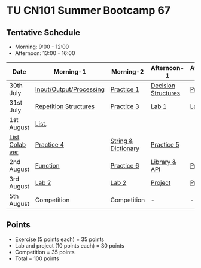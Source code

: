 # TU CN101 Summer Bootcamp 67

## Tentative Schedule
- Morning: 9:00 - 12:00
- Afternoon: 13:00 - 16:00

| Date | Morning-1  |  Morning-2   | Afternoon-1 | Afternoon-2 |
| ---- | -------- | --------- | -------- | -------- |
|  30th July  | [Input/Output/Processing](https://docs.google.com/presentation/d/1_rpSKwrytpEiFDTBqARuItxK5t1EbTAegMqaiyJ_4Nw/edit?usp=sharing)  | [Practice 1](https://colab.research.google.com/github/yongsa-nut/TU_CN101_Summer_Bootcamp67/blob/main/InputOutput.ipynb)   | [Decision Structures](https://docs.google.com/presentation/d/1O-so2Hb3EE-EtygBuK2-M2otGSnUe31eZfAKtlNqxwM/edit?usp=sharing) | [Practice 2](https://colab.research.google.com/github/yongsa-nut/TU_CN101_Summer_Bootcamp67/blob/main/Condition_Exercise.ipynb) |
|  31st July  | [Repetition Structures](https://docs.google.com/presentation/d/1wSfJlpeT19LpuIoTJc36Ik8fwGsrEWG-S2DmhW32kxw/edit?usp=sharing)    | [Practice 3](https://colab.research.google.com/github/yongsa-nut/TU_CN101_Summer_Bootcamp67/blob/main/Repetition_Exercise.ipynb)   | [Lab 1](https://colab.research.google.com/github/yongsa-nut/TU_CN101_Summer_Bootcamp67/blob/main/Lab_1.ipynb)               | [Lab 1](https://colab.research.google.com/github/yongsa-nut/TU_CN101_Summer_Bootcamp67/blob/main/Lab_1.ipynb)      |
|  1st August  | [List](https://docs.google.com/presentation/d/1fmq18geYd_0NnjpdcDxoy9h9eWaukom5FxMMr1oBUtk/edit?usp=sharing), 
                 [List Colab ver](https://colab.research.google.com/github/yongsa-nut/TU_CN101_Summer_Bootcamp67/blob/main/List_Bootcamp_ver.ipynb) | [Practice 4](https://colab.research.google.com/github/yongsa-nut/TU_CN101_Summer_Bootcamp67/blob/main/List_Exercise.ipynb)   | [String & Dictionary](https://docs.google.com/presentation/d/1kc7XNZdLF1u7zkKKFepYyK4ZmAXHhD8HqOH30X7FX_A/edit?usp=sharing)                 | [Practice 5](https://colab.research.google.com/github/yongsa-nut/TU_CN101_Summer_Bootcamp67/blob/main/String_and_Dict_Exercise.ipynb) |
|  2nd August  | [Function](https://docs.google.com/presentation/d/1UvGVDNTW58PnDoEWiINokPpKGFvq7JJtsOqwKfXt1BU/edit?usp=sharing)    | [Practice 6](https://colab.research.google.com/github/yongsa-nut/TU_CN101_Summer_Bootcamp67/blob/main/Function_Exercise.ipynb)   | [Library & API](https://docs.google.com/presentation/d/1ygyWkMgVe3D8sr2Lo9Y1LA7cGft5GbzWnlN9GzXQLjU/edit?usp=sharing)               | [Practice 7](https://colab.research.google.com/github/yongsa-nut/TU_CN101_Summer_Bootcamp67/blob/main/Function_Import_and_API_Exercises.ipynb)     |
|  3rd August  | [Lab 2](https://colab.research.google.com/github/yongsa-nut/TU_CN101_Summer_Bootcamp67/blob/main/Lab_2.ipynb)    | [Lab 2](https://colab.research.google.com/github/yongsa-nut/TU_CN101_Summer_Bootcamp67/blob/main/Lab_2.ipynb)      | [Project](https://colab.research.google.com/github/yongsa-nut/TU_CN101_Summer_Bootcamp67/blob/main/Project_Tic_Tac_Toe.ipynb)                   | [Project](https://colab.research.google.com/github/yongsa-nut/TU_CN101_Summer_Bootcamp67/blob/main/Project_Tic_Tac_Toe.ipynb)      |
|  5th August  | Competition   | Competition   | -               | -      |

## Points
- Exercise (5 points each) = 35 points
- Lab and project (10 points each) = 30 points
- Competition = 35 points
- Total = 100 points





